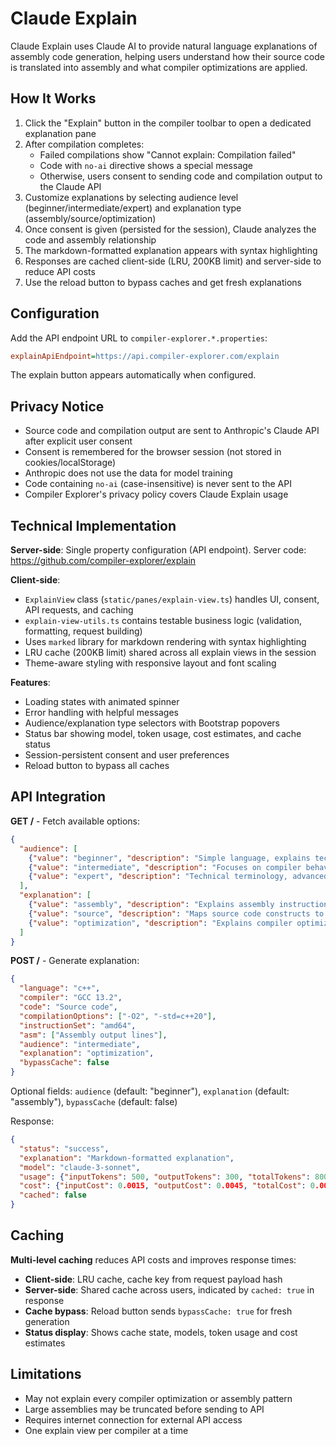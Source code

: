 # Claude Explain

Claude Explain uses Claude AI to provide natural language explanations of assembly code generation, helping users understand how their source code is translated into assembly and what compiler optimizations are applied.

## How It Works

1. Click the "Explain" button in the compiler toolbar to open a dedicated explanation pane
2. After compilation completes:
   - Failed compilations show "Cannot explain: Compilation failed"
   - Code with `no-ai` directive shows a special message
   - Otherwise, users consent to sending code and compilation output to the Claude API
3. Customize explanations by selecting audience level (beginner/intermediate/expert) and explanation type (assembly/source/optimization)
4. Once consent is given (persisted for the session), Claude analyzes the code and assembly relationship
5. The markdown-formatted explanation appears with syntax highlighting
6. Responses are cached client-side (LRU, 200KB limit) and server-side to reduce API costs
7. Use the reload button to bypass caches and get fresh explanations

## Configuration

Add the API endpoint URL to `compiler-explorer.*.properties`:

```ini
explainApiEndpoint=https://api.compiler-explorer.com/explain
```

The explain button appears automatically when configured.

## Privacy Notice

- Source code and compilation output are sent to Anthropic's Claude API after explicit user consent
- Consent is remembered for the browser session (not stored in cookies/localStorage)
- Anthropic does not use the data for model training
- Code containing `no-ai` (case-insensitive) is never sent to the API
- Compiler Explorer's privacy policy covers Claude Explain usage

## Technical Implementation

**Server-side**: Single property configuration (API endpoint). Server code: https://github.com/compiler-explorer/explain

**Client-side**:
- `ExplainView` class (`static/panes/explain-view.ts`) handles UI, consent, API requests, and caching
- `explain-view-utils.ts` contains testable business logic (validation, formatting, request building)
- Uses `marked` library for markdown rendering with syntax highlighting
- LRU cache (200KB limit) shared across all explain views in the session
- Theme-aware styling with responsive layout and font scaling

**Features**:
- Loading states with animated spinner
- Error handling with helpful messages
- Audience/explanation type selectors with Bootstrap popovers
- Status bar showing model, token usage, cost estimates, and cache status
- Session-persistent consent and user preferences
- Reload button to bypass all caches

## API Integration

**GET /** - Fetch available options:
```json
{
  "audience": [
    {"value": "beginner", "description": "Simple language, explains technical terms"},
    {"value": "intermediate", "description": "Focuses on compiler behavior and choices"},
    {"value": "expert", "description": "Technical terminology, advanced optimizations"}
  ],
  "explanation": [
    {"value": "assembly", "description": "Explains assembly instructions and purpose"},
    {"value": "source", "description": "Maps source code constructs to assembly"},
    {"value": "optimization", "description": "Explains compiler optimizations and transformations"}
  ]
}
```

**POST /** - Generate explanation:
```json
{
  "language": "c++",
  "compiler": "GCC 13.2",
  "code": "Source code",
  "compilationOptions": ["-O2", "-std=c++20"],
  "instructionSet": "amd64",
  "asm": ["Assembly output lines"],
  "audience": "intermediate",
  "explanation": "optimization",
  "bypassCache": false
}
```

Optional fields: `audience` (default: "beginner"), `explanation` (default: "assembly"), `bypassCache` (default: false)

Response:
```json
{
  "status": "success",
  "explanation": "Markdown-formatted explanation",
  "model": "claude-3-sonnet",
  "usage": {"inputTokens": 500, "outputTokens": 300, "totalTokens": 800},
  "cost": {"inputCost": 0.0015, "outputCost": 0.0045, "totalCost": 0.006},
  "cached": false
}
```

## Caching

**Multi-level caching** reduces API costs and improves response times:

- **Client-side**: LRU cache, cache key from request payload hash
- **Server-side**: Shared cache across users, indicated by `cached: true` in response
- **Cache bypass**: Reload button sends `bypassCache: true` for fresh generation
- **Status display**: Shows cache state, models, token usage and cost estimates

## Limitations

- May not explain every compiler optimization or assembly pattern
- Large assemblies may be truncated before sending to API
- Requires internet connection for external API access
- One explain view per compiler at a time
